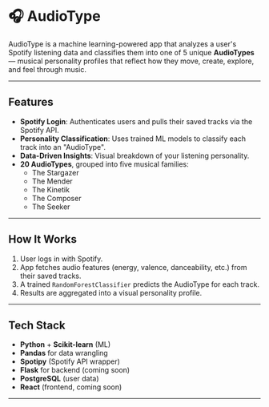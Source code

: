 # 🎧 AudioType

AudioType is a machine learning-powered app that analyzes a user's Spotify listening data and classifies them into one of 5 unique **AudioTypes** — musical personality profiles that reflect how they move, create, explore, and feel through music.

---

## Features

- **Spotify Login**: Authenticates users and pulls their saved tracks via the Spotify API.
- **Personality Classification**: Uses trained ML models to classify each track into an "AudioType".
- **Data-Driven Insights**: Visual breakdown of your listening personality.
- **20 AudioTypes**, grouped into five musical families:
  - The Stargazer
  - The Mender
  - The Kinetik
  - The Composer
  - The Seeker

---

## How It Works

1. User logs in with Spotify.
2. App fetches audio features (energy, valence, danceability, etc.) from their saved tracks.
3. A trained `RandomForestClassifier` predicts the AudioType for each track.
4. Results are aggregated into a visual personality profile.

---

## Tech Stack

- **Python** + **Scikit-learn** (ML)
- **Pandas** for data wrangling
- **Spotipy** (Spotify API wrapper)
- **Flask** for backend (coming soon)
- **PostgreSQL** (user data)
- **React** (frontend, coming soon)

---




